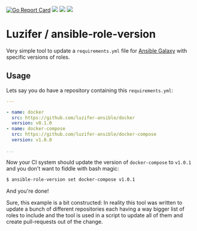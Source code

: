 [![Go Report Card](https://goreportcard.com/badge/github.com/Luzifer/ansible-role-version)](https://goreportcard.com/report/github.com/Luzifer/ansible-role-version)
![](https://badges.fyi/github/license/Luzifer/ansible-role-version)
![](https://badges.fyi/github/downloads/Luzifer/ansible-role-version)
![](https://badges.fyi/github/latest-release/Luzifer/ansible-role-version)

# Luzifer / ansible-role-version

Very simple tool to update a `requirements.yml` file for [Ansible Galaxy](https://galaxy.ansible.com/) with specific versions of roles.

## Usage

Lets say you do have a repository containing this `requirements.yml`:

```yaml
---

- name: docker
  src: https://github.com/luzifer-ansible/docker
  version: v0.1.0
- name: docker-compose
  src: https://github.com/luzifer-ansible/docker-compose
  version: v1.0.0

...
```

Now your CI system should update the version of `docker-compose` to `v1.0.1` and you don't want to fiddle with bash magic:

```bash
$ ansible-role-version set docker-compose v1.0.1
```

And you're done!

Sure, this example is a bit constructed: In reality this tool was written to update a bunch of different repositories each having a way bigger list of roles to include and the tool is used in a script to update all of them and create pull-requests out of the change.
